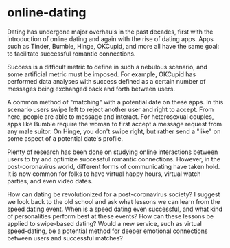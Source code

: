# online-dating
Dating has undergone major overhauls in the past decades, first with the introduction of online dating and again with the rise of dating apps. Apps such as Tinder, Bumble, Hinge, OKCupid, and more all have the same goal: to facilitate successful romantic connections. 

Success is a difficult metric to define in such a nebulous scenario, and some artificial metric must be imposed. For example, OKCupid has performed data analyses with success defined as a certain number of messages being exchanged back and forth between users.  

A common method of "matching" with a potential date on these apps. In this scenario users swipe left to reject another user and right to accept. From here, people are able to message and interact. For heterosexual couples, apps like Bumble require the woman to first accept a message request from any male suitor. On Hinge, you don't swipe right, but rather send a "like" on some aspect of a potential date's profile.  

Plenty of research has been done on studying online interactions between users to try and optimize successful romantic connections. However, in the post-coronavirus world, different forms of communicating have taken hold. It is now common for folks to have virtual happy hours, virtual watch parties, and even video dates.   

How can dating be revolutionized for a post-coronavirus society? I suggest we look back to the old school and ask what lessons we can learn from the speed dating event. When is a speed dating even successful, and what kind of personalities perform best at these events? How can these lessons be applied to swipe-based dating? Would a new service, such as virtual speed-dating, be a potential method for deeper emotional connections between users and successful matches?
